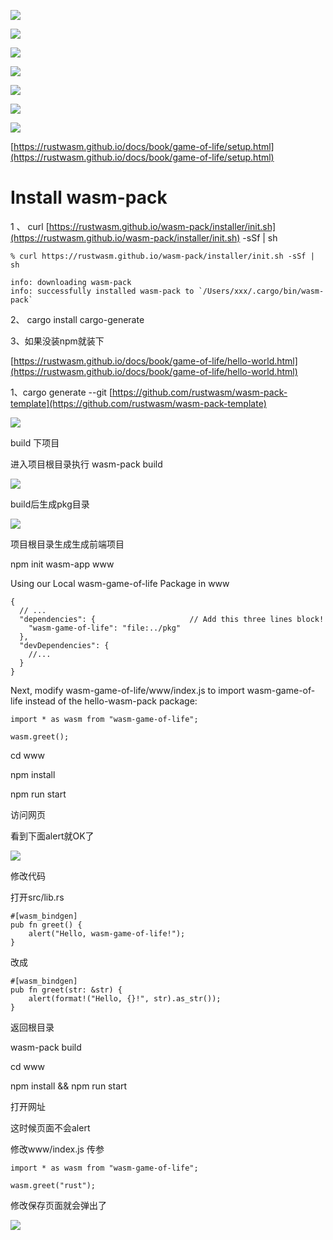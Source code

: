 ![](https://gitee.com/hxc8/images4/raw/master/img/202407172255238.jpg)

![](https://gitee.com/hxc8/images4/raw/master/img/202407172255823.jpg)

![](https://gitee.com/hxc8/images4/raw/master/img/202407172255533.jpg)

![](https://gitee.com/hxc8/images4/raw/master/img/202407172255053.jpg)

![](https://gitee.com/hxc8/images4/raw/master/img/202407172255506.jpg)

![](https://gitee.com/hxc8/images4/raw/master/img/202407172255464.jpg)

![](https://gitee.com/hxc8/images4/raw/master/img/202407172255176.jpg)

[https://rustwasm.github.io/docs/book/game-of-life/setup.html](https://rustwasm.github.io/docs/book/game-of-life/setup.html)

# Install wasm-pack

1 、 curl [https://rustwasm.github.io/wasm-pack/installer/init.sh](https://rustwasm.github.io/wasm-pack/installer/init.sh) -sSf | sh

```
% curl https://rustwasm.github.io/wasm-pack/installer/init.sh -sSf | sh

info: downloading wasm-pack
info: successfully installed wasm-pack to `/Users/xxx/.cargo/bin/wasm-pack`
```

2、 cargo install cargo-generate

3、如果没装npm就装下

[https://rustwasm.github.io/docs/book/game-of-life/hello-world.html](https://rustwasm.github.io/docs/book/game-of-life/hello-world.html)

1、cargo generate --git [https://github.com/rustwasm/wasm-pack-template](https://github.com/rustwasm/wasm-pack-template)

![](https://gitee.com/hxc8/images4/raw/master/img/202407172255493.jpg)

build 下项目

进入项目根目录执行 wasm-pack build

![](https://gitee.com/hxc8/images4/raw/master/img/202407172255887.jpg)

build后生成pkg目录

![](https://gitee.com/hxc8/images4/raw/master/img/202407172255510.jpg)

项目根目录生成生成前端项目

npm init wasm-app www

Using our Local wasm-game-of-life Package in www

```
{
  // ...
  "dependencies": {                     // Add this three lines block!
    "wasm-game-of-life": "file:../pkg"
  },
  "devDependencies": {
    //...
  }
}
```

Next, modify wasm-game-of-life/www/index.js to import wasm-game-of-life instead of the hello-wasm-pack package:

```
import * as wasm from "wasm-game-of-life";

wasm.greet();
```

cd www

npm install

npm run start

访问网页

看到下面alert就OK了

![](https://gitee.com/hxc8/images4/raw/master/img/202407172255704.jpg)

修改代码

打开src/lib.rs

```
#[wasm_bindgen]
pub fn greet() {
    alert("Hello, wasm-game-of-life!");
}

```

改成

```
#[wasm_bindgen]
pub fn greet(str: &str) {
    alert(format!("Hello, {}!", str).as_str());
}
```

返回根目录

wasm-pack build

cd www

npm install && npm run start

打开网址

这时候页面不会alert

修改www/index.js 传参

```
import * as wasm from "wasm-game-of-life";

wasm.greet("rust");

```

修改保存页面就会弹出了

![](https://gitee.com/hxc8/images4/raw/master/img/202407172255276.jpg)